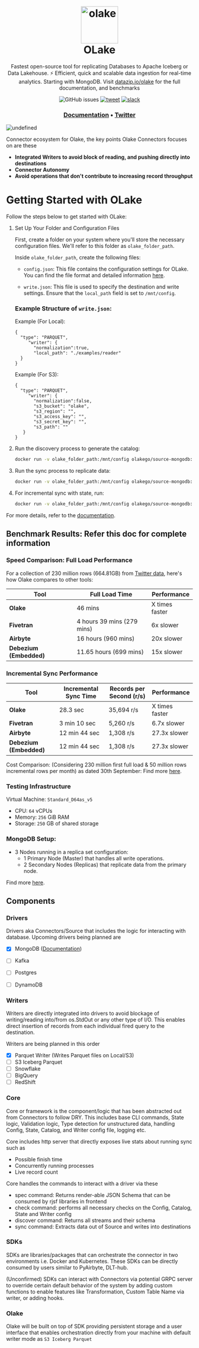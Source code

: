 <h1 align="center" style="border-bottom: none">
    <a href="https://datazip.io/olake" target="_blank">
        <img alt="olake" src="https://github.com/user-attachments/assets/d204f25f-5289-423c-b3f2-44b2194bdeaf" width="100" height="100"/>
    </a>
    <br>OLake
</h1>

<p align="center">Fastest open-source tool for replicating Databases to Apache Iceberg or Data Lakehouse. ⚡ Efficient, quick and scalable data ingestion for real-time analytics. Starting with MongoDB. Visit <a href="https://datazip.io/olake" target="_blank">datazip.io/olake</a> for the full documentation, and benchmarks</p>

<p align="center">
    <img alt="GitHub issues" src="https://img.shields.io/github/issues/datazip-inc/olake"> </a>
    <a href="https://twitter.com/intent/tweet?text=Use%20the%20fastest%20open-source%20tool,%20OLake,%20for%20replicating%20Databases%20to%20S3%20and%20Apache%20Iceberg%20or%20Data%20Lakehouse.%20It%E2%80%99s%20Efficient,%20quick%20and%20scalable%20data%20ingestion%20for%20real-time%20analytics.%20Check%20at%20https://datazip.io/%20%23opensource%20%23olake%20via%20%40datazipio">
        <img alt="tweet" src="https://img.shields.io/twitter/url/http/shields.io.svg?style=social"></a> 
    <a href="https://join.slack.com/t/getolake/shared_invite/zt-2utw44do6-g4XuKKeqBghBMy2~LcJ4ag">
        <img alt="slack" src="https://img.shields.io/badge/Join%20Our%20Community-Slack-blue"> 
    </a> 
</p>
  
  
<h3 align="center">
  <a href="https://datazip.io/olake/docs"><b>Documentation</b></a> &bull;
  <a href="https://twitter.com/datazipio"><b>Twitter</b></a>
</h3>


![undefined](https://github.com/user-attachments/assets/fe37e142-556a-48f0-a649-febc3dbd083c)

Connector ecosystem for Olake, the key points Olake Connectors focuses on are these
- **Integrated Writers to avoid block of reading, and pushing directly into destinations**
- **Connector Autonomy**
- **Avoid operations that don't contribute to increasing record throughput**

# Getting Started with OLake

Follow the steps below to get started with OLake:

1. Set Up Your Folder and Configuration Files

    First, create a folder on your system where you'll store the necessary configuration files. We'll refer to this folder as `olake_folder_path`.

    Inside `olake_folder_path`, create the following files:

    - `config.json`: This file contains the configuration settings for OLake. You can find the file format and detailed information [here](https://github.com/datazip-inc/olake/tree/master/drivers/mongodb#config-file).
  
    - `write.json`: This file is used to specify the destination and write settings. Ensure that the `local_path` field is set to `/mnt/config`.

    ### Example Structure of `write.json`:
    Example (For Local):
    ```
    {
      "type": "PARQUET",
         "writer": {
           "normalization":true,
           "local_path": "./examples/reader"
      }
    }
    ```
    Example (For S3):
    ```
    {
      "type": "PARQUET",
         "writer": {
           "normalization":false,
           "s3_bucket": "olake",  
           "s3_region": "",
           "s3_access_key": "", 
           "s3_secret_key": "", 
           "s3_path": ""
       }
    }
    ```
3. Run the discovery process to generate the catalog:  
    ```bash
   docker run -v olake_folder_path:/mnt/config olakego/source-mongodb:latest discover --config /mnt/config/config.json
    ```

4. Run the sync process to replicate data:  
    ```bash
   docker run -v olake_folder_path:/mnt/config olakego/source-mongodb:latest sync --config /mnt/config/config.json --catalog /mnt/config/catalog.json --destination /mnt/config/write.json

    ```

5. For incremental sync with state, run:  
    ```bash
    docker run -v olake_folder_path:/mnt/config olakego/source-mongodb:latest sync --config /mnt/config/config.json --catalog /mnt/config/catalog.json --destination /mnt/config/write.json --state /mnt/config/state.json

    ```

For more details, refer to the [documentation](https://datazip.io/olake/docs).



## Benchmark Results: Refer this doc for complete information

### Speed Comparison: Full Load Performance

For a collection of 230 million rows (664.81GB) from [Twitter data](https://archive.org/details/archiveteam-twitter-stream-2017-11), here's how Olake compares to other tools:

| Tool              | Full Load Time    | Performance          |
|-------------------|-------------------|----------------------|
| **Olake**         | 46 mins           | X times faster       |
| **Fivetran**      | 4 hours 39 mins (279 mins) | 6x slower          |
| **Airbyte**       | 16 hours (960 mins) | 20x slower         |
| **Debezium (Embedded)** | 11.65 hours (699 mins) | 15x slower     |


### Incremental Sync Performance

| Tool                 | Incremental Sync Time | Records per Second (r/s) | Performance      |
|----------------------|------------------------|---------------------------|------------------|
| **Olake**            | 28.3 sec              | 35,694 r/s                | X times faster   |
| **Fivetran**         | 3 min 10 sec          | 5,260 r/s                 | 6.7x slower      |
| **Airbyte**          | 12 min 44 sec         | 1,308 r/s                 | 27.3x slower     |
| **Debezium (Embedded)** | 12 min 44 sec       | 1,308 r/s                 | 27.3x slower     |

Cost Comparison: (Considering 230 million first full load & 50 million rows incremental rows per month) as dated 30th September: Find more [here](https://datazip.io/olake/docs/olake/mongodb/benchmark).



### Testing Infrastructure

Virtual Machine: `Standard_D64as_v5`

- CPU: `64` vCPUs
- Memory: `256` GiB RAM
- Storage: `250` GB of shared storage

### MongoDB Setup:

- 3 Nodes running in a replica set configuration:
  - 1 Primary Node (Master) that handles all write operations.
  - 2 Secondary Nodes (Replicas) that replicate data from the primary node.

Find more [here](https://datazip.io/olake/docs/olake/mongodb/benchmark).


## Components
### Drivers

Drivers aka Connectors/Source that includes the logic for interacting with database. Upcoming drivers being planned are
- [x] MongoDB ([Documentation](https://github.com/datazip-inc/olake/tree/master/drivers/mongodb))
- [ ] Kafka
- [ ] Postgres
- [ ] DynamoDB



### Writers

Writers are directly integrated into drivers to avoid blockage of writing/reading into/from os.StdOut or any other type of I/O. This enables direct insertion of records from each individual fired query to the destination.

Writers are being planned in this order
- [x] Parquet Writer (Writes Parquet files on Local/S3)
- [ ] S3 Iceberg Parquet
- [ ] Snowflake
- [ ] BigQuery
- [ ] RedShift

### Core

Core or framework is the component/logic that has been abstracted out from Connectors to follow DRY. This includes base CLI commands, State logic, Validation logic, Type detection for unstructured data, handling Config, State, Catalog, and Writer config file, logging etc.

Core includes http server that directly exposes live stats about running sync such as
- Possible finish time
- Concurrently running processes
- Live record count

Core handles the commands to interact with a driver via these
- spec command: Returns render-able JSON Schema that can be consumed by rjsf libraries in frontend
- check command: performs all necessary checks on the Config, Catalog, State and Writer config
- discover command: Returns all streams and their schema
- sync command: Extracts data out of Source and writes into destinations


### SDKs

SDKs are libraries/packages that can orchestrate the connector in two environments i.e. Docker and Kubernetes. These SDKs can be directly consumed by users similar to PyAirbyte, DLT-hub.

(Unconfirmed) SDKs can interact with Connectors via potential GRPC server to override certain default behavior of the system by adding custom functions to enable features like Transformation, Custom Table Name via writer, or adding hooks.

### Olake

Olake will be built on top of SDK providing persistent storage and a user interface that enables orchestration directly from your machine with default writer mode as `S3 Iceberg Parquet`